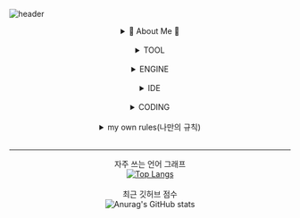 ![header](https://capsule-render.vercel.app/api?type=waving&text=Druids&nbsp;Developer&fontSize=40&fontAlign=25&fontColor=FFFFFF&animation=fadeIn&height=170&fontAlignY=35&color=timeGradient)
 


<body> 
 
  <div align=center>


<details>
<summary>
  🧸 About Me 🧸
</summary>
<a href="https://blog.naver.com/catoo_4" target="_blank"><img src="https://img.shields.io/badge/BLOG-03C75A?style=flat-square&logo=Naver&logoColor=white"></a><br>
<a href="https://purple-tail-e77.notion.site/b3a4e9bf905f4ed28251a383aec9d9e3?pvs=74"><img src="https://img.shields.io/badge/notion-000000?style=flat-square&logo=notion&logoColor=white"></a><br>
<a href="https://www.instagram.com/druiddroing"><img src="https://img.shields.io/badge/Instagram-E4405F?style=flat-square&logo=Instagram&logoColor=white"/></a><br>
</details><br>


<details>
<summary>
  TOOL 
</summary>
<img src="https://img.shields.io/badge/github-181717?style=flat-square&logo=github&logoColor=white"><br>
<img src="https://img.shields.io/badge/Xshell-0033A0?style=flat-square&logo=Xshell&logoColor=white"><br>
<img src="https://img.shields.io/badge/VirtualBox-183A61?style=flat-square&logo=VirtualBox&logoColor=white"><br>
<img src="https://img.shields.io/badge/Linux-FCC624?style=flat-square&logo=Linux&logoColor=black"><br>
<img src="https://img.shields.io/badge/Ubuntu-E95420?style=flat-square&logo=Ubuntu&logoColor=white"><br>
</details><br>

<details>
<summary>
 ENGINE
</summary>
<img src="https://img.shields.io/badge/unity-%23000000.svg?style=flat-square&logo=unity&logoColor=white"> </a><br>
</details><br>

<details>
<summary>
IDE
</summary>
<img src="https://img.shields.io/badge/Visual Studio-5C2D91?style=flat-square&logo=Visual Studio&logoColor=white"/>
<img src="https://img.shields.io/badge/Visual Studio Code-007ACC?style=flat-square&logo=Visual Studio Code&logoColor=white"/><br>
</details><br>

<details>
<summary>
CODING  
</summary>
<img src="https://img.shields.io/badge/c%23-%23239120.svg?style=flat-square&logo=csharp&logoColor=white"> </a>
<img src="https://img.shields.io/badge/C-A8B9CC?style=flat-square&logo=C&logoColor=white"/>
<image src="https://img.shields.io/badge/html5-E34F26?style=flat-square&logo=html5&logoColor=white">
<img src="https://img.shields.io/badge/css-1572B6?style=flat-square&logo=css3&logoColor=white">
</details><br>


<details>
<summary>
my own rules(나만의 규칙) 
</summary>
웹은 이름 앞에 A_ 앱은 B_ 유니티는 C_ 정렬
</details><br>

<hr>

자주 쓰는 언어 그래프 <br>
[![Top Langs](https://github-readme-stats.vercel.app/api/top-langs/?username=SeungYeon04&layout=donut)](https://github.com/anuraghazra/github-readme-stats)<br>
<br>
최근 깃허브 점수 <br>
![Anurag's GitHub stats](https://github-readme-stats.vercel.app/api?username=SeungYeon04&show_icons=true)<br><br>

  </div>



</body>
